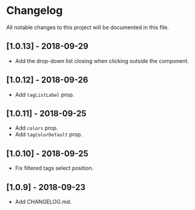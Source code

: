 # Changelog

All notable changes to this project will be documented in this file.

## [1.0.13] - 2018-09-29

- Add the drop-down list closing when clicking outside the component.

## [1.0.12] - 2018-09-26

- Add `tagListLabel` prop.

## [1.0.11] - 2018-09-25

- Add `colors` prop.
- Add `tagColorDefault` prop.

## [1.0.10] - 2018-09-25

- Fix filtered tags select position.

## [1.0.9] - 2018-09-23

- Add CHANGELOG.md.